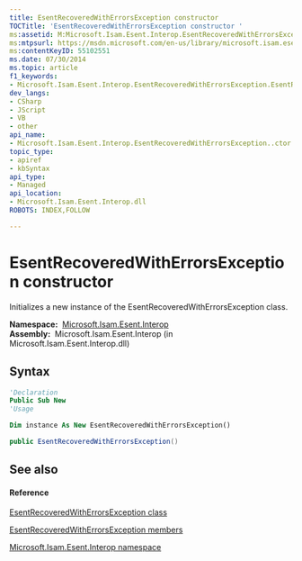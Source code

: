 ```yaml
---
title: EsentRecoveredWithErrorsException constructor 
TOCTitle: 'EsentRecoveredWithErrorsException constructor '
ms:assetid: M:Microsoft.Isam.Esent.Interop.EsentRecoveredWithErrorsException.#ctor
ms:mtpsurl: https://msdn.microsoft.com/en-us/library/microsoft.isam.esent.interop.esentrecoveredwitherrorsexception.esentrecoveredwitherrorsexception(v=EXCHG.10)
ms:contentKeyID: 55102551
ms.date: 07/30/2014
ms.topic: article
f1_keywords:
- Microsoft.Isam.Esent.Interop.EsentRecoveredWithErrorsException.EsentRecoveredWithErrorsException
dev_langs:
- CSharp
- JScript
- VB
- other
api_name: 
- Microsoft.Isam.Esent.Interop.EsentRecoveredWithErrorsException..ctor
topic_type: 
- apiref
- kbSyntax
api_type: 
- Managed
api_location: 
- Microsoft.Isam.Esent.Interop.dll
ROBOTS: INDEX,FOLLOW

---
```


# EsentRecoveredWithErrorsException constructor

Initializes a new instance of the EsentRecoveredWithErrorsException class.

**Namespace:**  [Microsoft.Isam.Esent.Interop](hh596136\(v=exchg.10\).md)  
**Assembly:**  Microsoft.Isam.Esent.Interop (in Microsoft.Isam.Esent.Interop.dll)

## Syntax

``` vb
'Declaration
Public Sub New
'Usage

Dim instance As New EsentRecoveredWithErrorsException()
```

``` csharp
public EsentRecoveredWithErrorsException()
```

## See also

#### Reference

[EsentRecoveredWithErrorsException class](dn319863\(v=exchg.10\).md)

[EsentRecoveredWithErrorsException members](dn350530\(v=exchg.10\).md)

[Microsoft.Isam.Esent.Interop namespace](hh596136\(v=exchg.10\).md)

